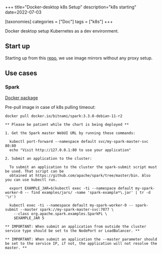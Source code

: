 +++
title="Docker-desktop k8s Setup"
description="k8s starting"
date=2022-07-03

[taxonomies]
categories = ["Doc"]
tags = ["k8s"]
+++

Docker desktop setup Kubernetes as a dev environment.

## Start up

Starting up from this [repo](https://github.com/AliyunContainerService/k8s-for-docker-desktop), we use image mirrors without any proxy setup.

## Use cases

### Spark

[Docker package](https://github.com/bitnami/bitnami-docker-spark)

Pre-pull image in case of k8s pulling timeout:

```sh
docker pull docker.io/bitnami/spark:3.3.0-debian-11-r2
```

```
** Please be patient while the chart is being deployed **

1. Get the Spark master WebUI URL by running these commands:

  kubectl port-forward --namespace default svc/my-spark-master-svc 80:80
  echo "Visit http://127.0.0.1:80 to use your application"

2. Submit an application to the cluster:

  To submit an application to the cluster the spark-submit script must be used. That script can be
  obtained at https://github.com/apache/spark/tree/master/bin. Also you can use kubectl run.

  export EXAMPLE_JAR=$(kubectl exec -ti --namespace default my-spark-worker-0 -- find examples/jars/ -name 'spark-example*\.jar' | tr -d '\r')

  kubectl exec -ti --namespace default my-spark-worker-0 -- spark-submit --master spark://my-spark-master-svc:7077 \
    --class org.apache.spark.examples.SparkPi \
    $EXAMPLE_JAR 5

** IMPORTANT: When submit an application from outside the cluster service type should be set to the NodePort or LoadBalancer. **

** IMPORTANT: When submit an application the --master parameter should be set to the service IP, if not, the application will not resolve the master. **
```
